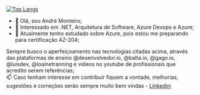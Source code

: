 [![Top Langs](https://github-readme-stats.vercel.app/api/top-langs/?username=andremonteirocb&layout=compact)](https://github.com/andremonteirocb/github-readme-stats)

- 👋 Olá, sou André Monteiro;
- 👀 Interessado em .NET, Arquitetura de Software, Azure Devops e Azure; 
- 🌱 Atualmente tenho estudado sobre Azure, pois estou me preparando para certificação AZ-204;

Sempre busco o aperfeiçoamento nas tecnologias citadas acima, através das plataformas de ensino @desenvolvedor.io, @balta.io, @gago.io, @luisdev, @loainetranning e vídeos no youtube de profissionais que acredito serem referências;
<br />
📫 Caso tenham interesse em contribuir fiquem a vontade, melhorias, sugestões e correções serão sempre muito bem vindas - [Linkedin](https://www.linkedin.com/in/andr%C3%A9-monteiro-a0510428);
<!---
andremonteirocb/andremonteirocb is a ✨ special ✨ repository because its `README.md` (this file) appears on your GitHub profile.
You can click the Preview link to take a look at your changes.
--->
